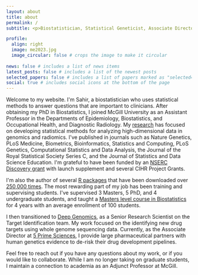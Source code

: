 ```yaml
---
layout: about
title: about
permalink: /
subtitle: <p>Biostatistician, Statistical Geneticist, Associate Director, Adjunct Professor</p>

profile:
  align: right
  image: me2023.jpg
  image_circular: false # crops the image to make it circular
 
news: false # includes a list of news items
latest_posts: false # includes a list of the newest posts
selected_papers: false # includes a list of papers marked as "selected={true}"
social: true # includes social icons at the bottom of the page
---
```


Welcome to my website. I'm Sahir, a biostatistician who uses statistical methods to answer questions that are important to clinicians. After obtaining my PhD in Biostatistics, I joined McGill University as an Assistant Professor in the Departments of Epidemiology, Biostatistics, and Occupational Health, and Diagnostic Radiology. My [research](/publications) has focused on developing statistical methods for analyzing high-dimensional data in genomics and radiomics. I've published in journals such as Nature Genetics, PLoS Medicine, Biometrics, Bioinformatics, Statistics and Computing, PLoS Genetics, Computational Statistics and Data Analysis, the Journal of the Royal Statistical Society Series C, and the Journal of Statistics and Data Science Education. I'm grateful to have been funded by an [NSERC Discovery grant](https://www.nserc-crsng.gc.ca/NSERC-CRSNG/FundingDecisions-DecisionsFinancement/ResearchGrants-SubventionsDeRecherche/ResultsGSCDetail-ResultatsCSSDetails_eng.asp?Year=2020&GSC=1508)  with launch supplement and several CIHR Project Grants. 

I'm also the author of several [R packages](/software) that have been downloaded over [250,000 times](https://www.r-pkg.org/maint/sahir.bhatnagar@gmail.com). The most rewarding part of my job has been training and supervising students. I've supervised 3 Masters, 5 PhD, and 4 undergraduate students, and taught a [Masters level course in Biostatistics](https://sahirbhatnagar.com/EPIB607/) for 4 years with an average enrollment of 100 students. 

I then transitioned to [Deep Genomics](https://www.deepgenomics.com/), as a Senior Research Scientist on the Target Identification team. My work focused on the identifying new drug targets using whole genome sequencing data. Currently, as the Associate Director at [5 Prime Sciences](https://5primesciences.com/), I provide large pharmaceutical partners with human genetics evidence to de-risk their drug development pipelines. 

Feel free to reach out if you have any questions about my work, or if you would like to collaborate. While I am no longer taking on graduate students, I maintain a connection to academia as an Adjunct Professor at McGill.
